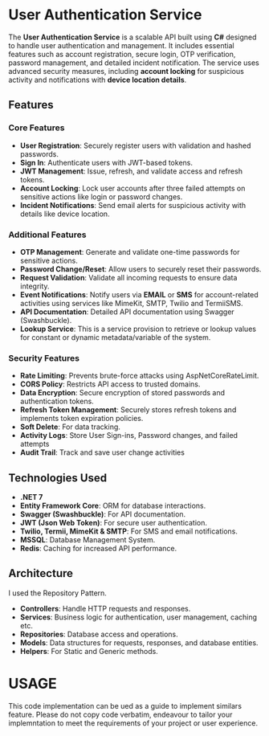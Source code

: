 # User Authentication Service

The **User Authentication Service** is a scalable API built using **C#** designed to handle user authentication and management. 
It includes essential features such as account registration, secure login, OTP verification, password management, and detailed incident notification. 
The service uses advanced security measures, including **account locking** for suspicious activity and notifications with **device location details**.


## Features

### Core Features
- **User Registration**: Securely register users with validation and hashed passwords.
- **Sign In**: Authenticate users with JWT-based tokens.
- **JWT Management**: Issue, refresh, and validate access and refresh tokens.
- **Account Locking**: Lock user accounts after three failed attempts on sensitive actions like login or password changes.
- **Incident Notifications**: Send email alerts for suspicious activity with details like device location.

### Additional Features
- **OTP Management**: Generate and validate one-time passwords for sensitive actions.
- **Password Change/Reset**: Allow users to securely reset their passwords.
- **Request Validation**: Validate all incoming requests to ensure data integrity.
- **Event Notifications**: Notify users via **EMAIL** or **SMS** for account-related activities using services like MimeKit, SMTP, Twilio and TermiiSMS.
- **API Documentation**: Detailed API documentation using Swagger (Swashbuckle).
- **Lookup Service**: This is a service provision to retrieve or lookup values for constant or dynamic metadata/variable of the system.

### Security Features
- **Rate Limiting**: Prevents brute-force attacks using AspNetCoreRateLimit.
- **CORS Policy**: Restricts API access to trusted domains.
- **Data Encryption**: Secure encryption of stored passwords and authentication tokens.
- **Refresh Token Management**: Securely stores refresh tokens and implements token expiration policies.
- **Soft Delete**: For data tracking.
- **Activity Logs**: Store User Sign-ins, Password changes, and failed attempts
- **Audit Trail**: Track and save user change activities

## Technologies Used

- **.NET 7**
- **Entity Framework Core**: ORM for database interactions.
- **Swagger (Swashbuckle)**: For API documentation.
- **JWT (Json Web Token)**: For secure user authentication.
- **Twilio, Termii, MimeKit & SMTP**: For SMS and email notifications.
- **MSSQL**: Database Management System.
- **Redis**: Caching for increased API performance.

## Architecture
I used the Repository Pattern.

- **Controllers**: Handle HTTP requests and responses.
- **Services**: Business logic for authentication, user management, caching etc.
- **Repositories**: Database access and operations.
- **Models**: Data structures for requests, responses, and database entities.
- **Helpers**: For Static and Generic methods.

# USAGE
This code implementation can be ued as a guide to implement similars feature. Please do not copy code verbatim, endeavour to tailor your implemntation
to meet the requirements of your project or user experience.

